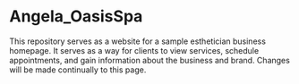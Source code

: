 # Angela_OasisSpa
 This repository serves as a website for a sample esthetician business homepage. It serves as a way for clients to view services, schedule appointments, and gain information about the business and brand. Changes will be made continually to this page. 
